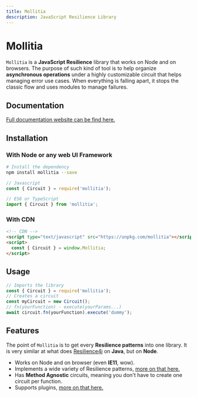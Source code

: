 ```yaml
---
title: Mollitia
description: JavaScript Resilience Library
---
```


<!-- TODO Badges -->

# Mollitia

`Mollitia` is a **JavaScript Resilience** library that works on Node and on browsers.
The purpose of such kind of tool is to help organize **asynchronous operations** under a highly customizable circuit that helps managing error use cases.
When everything is falling apart, it stops the classic flow and uses modules to manage failures.

## Documentation

<!-- TODO Change -->
[Full documentation website can be find here.](http://135.39.45.156:8080)

## Installation

### With Node or any web UI Framework

``` bash
# Install the dependency
npm install mollitia --save
```

``` javascript
// Javascript
const { Circuit } = require('mollitia');
```

``` typescript
// ES6 or TypeScript
import { Circuit } from 'mollitia';
```

### With CDN

``` html
<!-- CDN -->
<script type="text/javascript" src="https://unpkg.com/mollitia"></script>
<script>
  const { Circuit } = window.Mollitia;
</script>
```

## Usage

``` javascript
// Imports the library
const { Circuit } = require('mollitia');
// Creates a circuit
const myCircuit = new Circuit();
// fn(yourFunction) - execute(yourParams...)
await circuit.fn(yourFunction).execute('dummy');
```

## Features

The point of `Mollitia` is to get every **Resilience patterns** into one library.
It is very similar at what does [Resilience4j](https://github.com/resilience4j/resilience4j) on **Java**, but on **Node**.

<!-- TODO change links -->

- Works on Node and on browser (even **IE11**, wow).
- Implements a wide variety of Resilience patterns, [more on that here.](http://135.39.45.156:8080)
- Has **Method Agnostic** circuits, meaning you don't have to create one circuit per function.
- Supports plugins, [more on that here.](http://135.39.45.156:8080)
